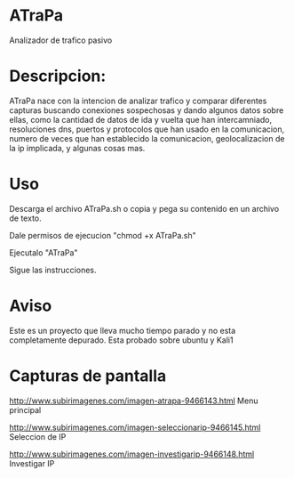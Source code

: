 # ATraPa

Analizador de trafico pasivo

# Descripcion:

ATraPa nace con la intencion de analizar trafico y comparar diferentes capturas buscando conexiones sospechosas y dando algunos datos sobre ellas, como la cantidad de datos de ida y vuelta que han intercamniado, resoluciones dns, puertos y protocolos que han usado en la comunicacion, numero de veces que han establecido la comunicacion, geolocalizacion de la ip implicada, y algunas cosas mas.

# Uso

Descarga el archivo ATraPa.sh o copia y pega su contenido en un archivo de texto.

Dale permisos de ejecucion "chmod +x ATraPa.sh"

Ejecutalo "ATraPa"

Sigue las instrucciones.

# Aviso

Este es un proyecto que lleva mucho tiempo parado y no esta completamente depurado. Esta probado sobre ubuntu y Kali1

# Capturas de pantalla

http://www.subirimagenes.com/imagen-atrapa-9466143.html                     Menu principal

http://www.subirimagenes.com/imagen-seleccionarip-9466145.html              Seleccion de IP

http://www.subirimagenes.com/imagen-investigarip-9466148.html               Investigar IP



